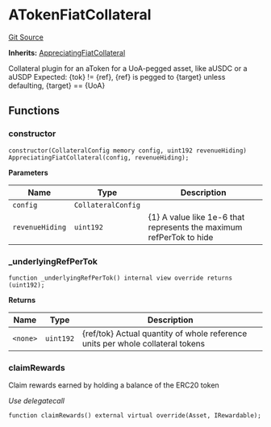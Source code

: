# ATokenFiatCollateral
[Git Source](https://github.com/larrythecucumber321/protocol/blob/77d337b8595ba96d069ded321419b36a61984170/contracts/plugins/assets/aave/ATokenFiatCollateral.sol)

**Inherits:**
[AppreciatingFiatCollateral](/contracts/plugins/assets/AppreciatingFiatCollateral.sol/abstract.AppreciatingFiatCollateral.md)

Collateral plugin for an aToken for a UoA-pegged asset, like aUSDC or a aUSDP
Expected: {tok} != {ref}, {ref} is pegged to {target} unless defaulting, {target} == {UoA}


## Functions
### constructor


```solidity
constructor(CollateralConfig memory config, uint192 revenueHiding) AppreciatingFiatCollateral(config, revenueHiding);
```
**Parameters**

|Name|Type|Description|
|----|----|-----------|
|`config`|`CollateralConfig`||
|`revenueHiding`|`uint192`|{1} A value like 1e-6 that represents the maximum refPerTok to hide|


### _underlyingRefPerTok


```solidity
function _underlyingRefPerTok() internal view override returns (uint192);
```
**Returns**

|Name|Type|Description|
|----|----|-----------|
|`<none>`|`uint192`|{ref/tok} Actual quantity of whole reference units per whole collateral tokens|


### claimRewards

Claim rewards earned by holding a balance of the ERC20 token

*Use delegatecall*


```solidity
function claimRewards() external virtual override(Asset, IRewardable);
```

